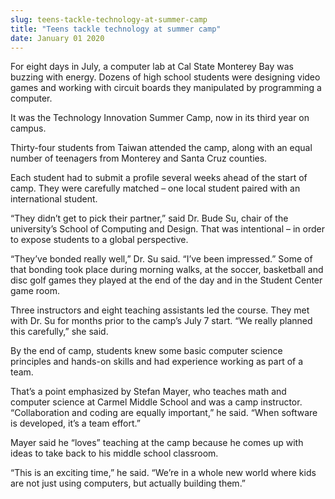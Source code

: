 ```yaml
---
slug: teens-tackle-technology-at-summer-camp
title: "Teens tackle technology at summer camp"
date: January 01 2020
---
```


<p>For eight days in July, a computer lab at Cal State Monterey Bay was buzzing with energy. Dozens of high school students were designing video games and working with circuit boards they manipulated by programming a computer.</p><p>It was the Technology Innovation Summer Camp, now in its third year on campus.
</p><p>Thirty&#45;four students from Taiwan attended the camp, along with an equal number of teenagers from Monterey and Santa Cruz counties.
</p><p>Each student had to submit a profile several weeks ahead of the start of camp. They were carefully matched – one local student paired with an international student.
</p><p>“They didn’t get to pick their partner,” said Dr. Bude Su, chair of the university’s School of Computing and Design. That was intentional – in order to expose students to a global perspective.
</p><p>“They’ve bonded really well,” Dr. Su said. “I’ve been impressed.” Some of that bonding took place during morning walks, at the soccer, basketball and disc golf games they played at the end of the day and in the Student Center game room.
</p><p>Three instructors and eight teaching assistants led the course. They met with Dr. Su for months prior to the camp’s July 7 start. “We really planned this carefully,” she said.
</p><p>By the end of camp, students knew some basic computer science principles and hands&#45;on skills and had experience working as part of a team.
</p><p>That’s a point emphasized by Stefan Mayer, who teaches math and computer science at Carmel Middle School and was a camp instructor. “Collaboration and coding are equally important,” he said. “When software is developed, it’s a team effort.”
</p><p>Mayer said he “loves” teaching at the camp because he comes up with ideas to take back to his middle school classroom.
</p><p>“This is an exciting time,” he said. “We’re in a whole new world where kids are not just using computers, but actually building them.”
</p>
